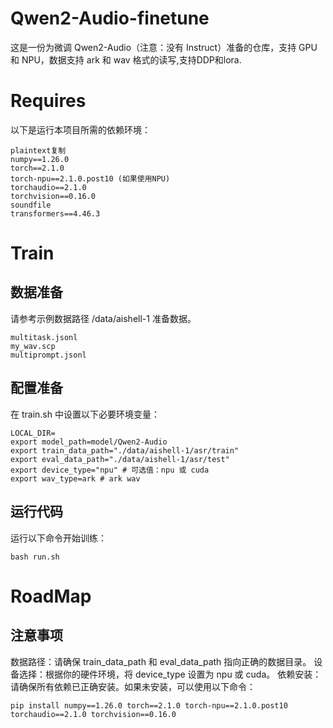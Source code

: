 # Qwen2-Audio-finetune
这是一份为微调 Qwen2-Audio（注意：没有 Instruct）准备的仓库，支持 GPU 和 NPU，数据支持 ark 和 wav 格式的读写,支持DDP和lora.
# Requires
以下是运行本项目所需的依赖环境：
```
plaintext复制
numpy==1.26.0
torch==2.1.0
torch-npu==2.1.0.post10 (如果使用NPU)
torchaudio==2.1.0
torchvision==0.16.0
soundfile
transformers==4.46.3
```
# Train
## 数据准备
请参考示例数据路径 /data/aishell-1 准备数据。
```
multitask.jsonl 
my_wav.scp
multiprompt.jsonl
```
## 配置准备
在 train.sh 中设置以下必要环境变量：
```
LOCAL_DIR=
export model_path=model/Qwen2-Audio
export train_data_path="./data/aishell-1/asr/train"
export eval_data_path="./data/aishell-1/asr/test"
export device_type="npu" # 可选值：npu 或 cuda
export wav_type=ark # ark wav
```
## 运行代码
运行以下命令开始训练：
```
bash run.sh
```
# RoadMap

## 注意事项
数据路径：请确保 train_data_path 和 eval_data_path 指向正确的数据目录。
设备选择：根据你的硬件环境，将 device_type 设置为 npu 或 cuda。
依赖安装：请确保所有依赖已正确安装。如果未安装，可以使用以下命令：
```
pip install numpy==1.26.0 torch==2.1.0 torch-npu==2.1.0.post10 torchaudio==2.1.0 torchvision==0.16.0
```